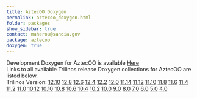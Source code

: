 ```yaml
---
title: AztecOO Doxygen
permalink: aztecoo_doxygen.html
folder: packages
show_sidebar: true
contact: maherou@sandia.gov
package: aztecoo
doxygen: true
---
```



Development Doxygen for AztecOO is available [Here](http://trilinos.org/docs/dev/packages/aztecoo/doc/html/index.html)  
Links to all available Trilinos release Doxygen collections for AztecOO are listed below.  
Trilinos Version: [12.10](http://trilinos.org/docs/r12.10/packages/aztecoo/doc/html/index.html) [12.8](http://trilinos.org/docs/r12.8/packages/aztecoo/doc/html/index.html) [12.6](http://trilinos.org/docs/r12.6/packages/aztecoo/doc/html/index.html) [12.4](http://trilinos.org/docs/r12.4/packages/aztecoo/doc/html/index.html) [12.2](http://trilinos.org/docs/r12.2/packages/aztecoo/doc/html/index.html) [12.0](http://trilinos.org/docs/r12.0/packages/aztecoo/doc/html/index.html) [11.14](http://trilinos.org/docs/r11.14/packages/aztecoo/doc/html/index.html) [11.12](http://trilinos.org/docs/r11.12/packages/aztecoo/doc/html/index.html) [11.10](http://trilinos.org/docs/r11.10/packages/aztecoo/doc/html/index.html) [11.8](http://trilinos.org/docs/r11.8/packages/aztecoo/doc/html/index.html) [11.6](http://trilinos.org/docs/r11.6/packages/aztecoo/doc/html/index.html) [11.4](http://trilinos.org/docs/r11.4/packages/aztecoo/doc/html/index.html) [11.2](http://trilinos.org/docs/r11.2/packages/aztecoo/doc/html/index.html) [11.0](http://trilinos.org/docs/r11.0/packages/aztecoo/doc/html/index.html) [10.12](http://trilinos.org/docs/r10.12/packages/aztecoo/doc/html/index.html) [10.10](http://trilinos.org/docs/r10.10/packages/aztecoo/doc/html/index.html) [10.8](http://trilinos.org/docs/r10.8/packages/aztecoo/doc/html/index.html) [10.6](http://trilinos.org/docs/r10.6/packages/aztecoo/doc/html/index.html) [10.4](http://trilinos.org/docs/r10.4/packages/aztecoo/doc/html/index.html) [10.2](http://trilinos.org/docs/r10.2/packages/aztecoo/doc/html/index.html) [10.0](http://trilinos.org/docs/r10.0/packages/aztecoo/doc/html/index.html) [9.0](http://trilinos.org/docs/r9.0/packages/aztecoo/doc/html/index.html) [8.0](http://trilinos.org/docs/r8.0/packages/aztecoo/doc/html/index.html) [7.0](http://trilinos.org/docs/r7.0/packages/aztecoo/doc/html/index.html) [6.0](http://trilinos.org/docs/r6.0/packages/aztecoo/doc/html/index.html) [5.0](http://trilinos.org/docs/r5.0/packages/aztecoo/doc/html/index.html) [4.0](http://trilinos.org/docs/r4.0/packages/aztecoo/doc/html/index.html)